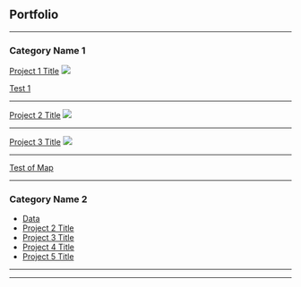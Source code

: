 ## Portfolio

---

### Category Name 1 

[Project 1 Title](/sample_page)
<img src="images/dummy_thumbnail.jpg?raw=true"/>

[Test 1](/map)

---
[Project 2 Title](/pdf/sample_presentation.pdf)
<img src="images/dummy_thumbnail.jpg?raw=true"/>

---
[Project 3 Title](http://example.com/)
<img src="images/dummy_thumbnail.jpg?raw=true"/>

---
[Test of Map](https://gist.github.com/rohuniyer/2613866ccf10e816da957d2637b644ec.js)

<script src="https://gist.github.com/rohuniyer/2613866ccf10e816da957d2637b644ec.js"></script>
---
### Category Name 2

- [Data](http://example.com/)
- [Project 2 Title](http://example.com/)
- [Project 3 Title](http://example.com/)
- [Project 4 Title](http://example.com/)
- [Project 5 Title](http://example.com/)

---




---

